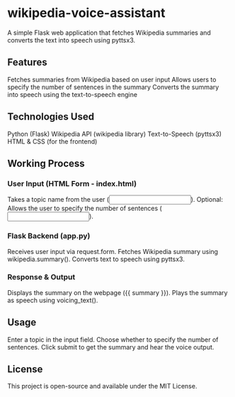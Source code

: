 # wikipedia-voice-assistant
A simple Flask web application that fetches Wikipedia summaries and converts the text into speech using pyttsx3.
## Features
Fetches summaries from Wikipedia based on user input
Allows users to specify the number of sentences in the summary
Converts the summary into speech using the text-to-speech engine
## Technologies Used
Python (Flask)
Wikipedia API (wikipedia library)
Text-to-Speech (pyttsx3)
HTML & CSS (for the frontend)  

## Working Process
### User Input (HTML Form - index.html)

Takes a topic name from the user (<input name="wiki_page">).
Optional: Allows the user to specify the number of sentences (<input name="num_of_sentences">).
### Flask Backend (app.py)

Receives user input via request.form.
Fetches Wikipedia summary using wikipedia.summary().
Converts text to speech using pyttsx3.
### Response & Output

Displays the summary on the webpage ({{ summary }}).
Plays the summary as speech using voicing_text().
## Usage
Enter a topic in the input field.
Choose whether to specify the number of sentences.
Click submit to get the summary and hear the voice output.
## License
This project is open-source and available under the MIT License.
